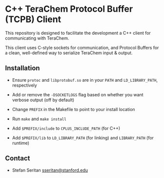 # C++ TeraChem Protocol Buffer (TCPB) Client #

This repository is designed to facilitate the development a C++ client for communicating with TeraChem.

This client uses C-style sockets for communication, and Protocol Buffers for a clean, well-defined way to serialize TeraChem input & output.

## Installation

* Ensure `protoc` and `libprotobuf.so` are in your `PATH` and `LD_LIBRARY_PATH`, respectively

* Add or remove the `-DSOCKETLOGS` flag based on whether you want verbose output (off by default)

* Change `PREFIX` in the Makefile to point to your install location

* Run `make` and `make install`

* Add `$PREFIX/include` to `CPLUS_INCLUDE_PATH` (for C++)

* Add `$PREFIX/lib` to `LD_LIBRARY_PATH` (for linking) and `LIBRARY_PATH` (for runtime)

## Contact

* Stefan Seritan <sseritan@stanford.edu>
